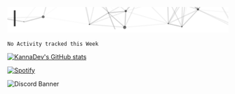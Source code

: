 [<img src="https://raw.githubusercontent.com/KannaDev/KannaDev/main/intro.gif" alt="👋 Hi there! I'm Kanna." title="👋 Hi there! I'm Kanna"/>](https://github.com/KannaDev/)

<!--START_SECTION:waka-->
```text
No Activity tracked this Week
```
<!--END_SECTION:waka-->

[![KannaDev's GitHub stats](https://github-readme-stats.vercel.app/api?username=kannadev)](https://github.com/kannadev/README.md)

[![Spotify](https://novatorem-peach-ten.vercel.app/api/spotify)](https://open.spotify.com/user/gm0i17tb2tksgni53x861or2u)

![Discord Banner](https://discord.c99.nl/widget/theme-4/317728561106518019.png)
